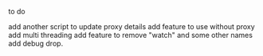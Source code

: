 to do 



add another script to update proxy details
add feature to use without proxy 
add multi threading
add feature to remove "watch" and some other names
add debug drop.






